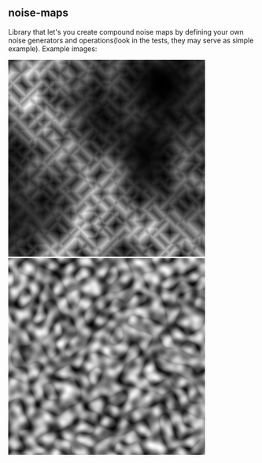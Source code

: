 ## noise-maps
Library that let's you create compound noise maps by defining your own noise generators and operations(look in the tests, they may serve as simple example).
Example images:

![NoiseMap1](/images/noise_1.png)
![NoiseMap2](/images/noise_2.png)
